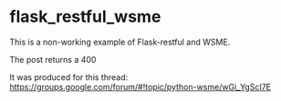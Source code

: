 flask_restful_wsme
==================

This is a non-working example of Flask-restful and WSME.

The post returns a 400

It was produced for this thread: https://groups.google.com/forum/#!topic/python-wsme/wGi_YgScI7E
